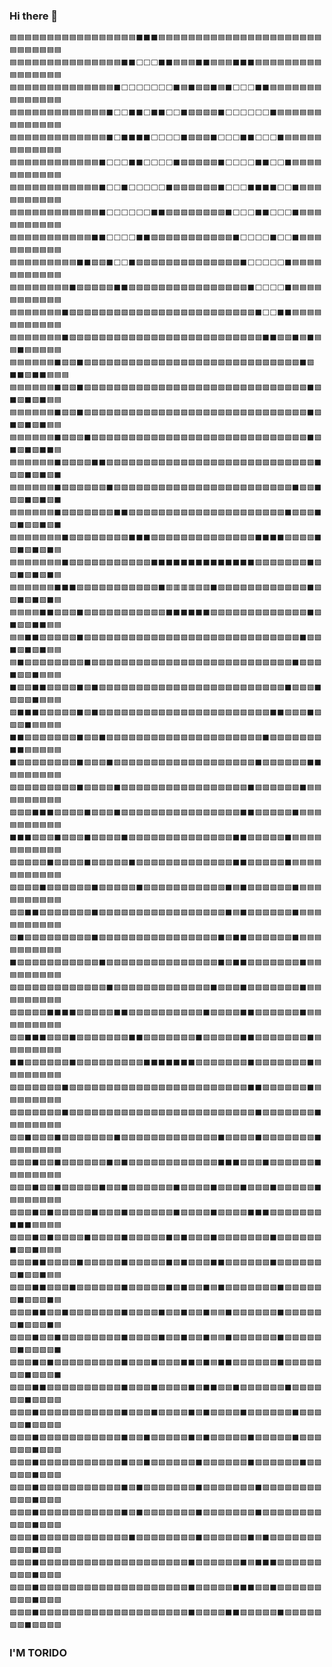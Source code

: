### Hi there 👋
```
🟦🟦🟦🟦🟦🟦🟦🟦🟦🟦🟦🟦🟦🟦🟦🟦🟦⬛⬛⬛🟦🟦🟦🟦🟦🟦🟦🟦🟦🟦🟦🟦🟦🟦🟦🟦🟦🟦🟦🟦🟦🟦🟦🟦🟦🟦🟦🟦🟦
🟦🟦🟦🟦🟦🟦🟦🟦🟦🟦🟦🟦🟦🟦🟦⬛⬛⬜⬜⬜⬛⬛🟦🟦🟦⬛⬛🟦🟦🟦⬛⬛⬛🟦🟦🟦🟦🟦🟦🟦🟦🟦🟦🟦🟦🟦🟦🟦🟦
🟦🟦🟦🟦🟦🟦🟦🟦🟦🟦🟦🟦🟦🟦⬛⬜⬜⬜⬜⬜⬜⬜⬛🟦⬛🟩🟩⬛🟦⬛⬜⬜⬜⬛⬛🟦🟦🟦🟦🟦🟦🟦🟦🟦🟦🟦🟦🟦🟦
🟦🟦🟦🟦🟦🟦🟦🟦🟦🟦🟦🟦🟦⬛⬜⬜⬛⬛⬜⬛⬛⬜⬜⬛🟩🟩🟩🟩⬛⬜⬜⬜⬜⬜⬜⬛🟦🟦🟦🟦🟦🟦🟦🟦🟦🟦🟦🟦🟦
🟦🟦🟦🟦🟦🟦🟦🟦🟦🟦🟦🟦🟦⬛⬜⬛⬛⬛⬛⬜⬜⬜⬜⬛🟩🟩🟩⬛⬜⬜⬜⬛⬛⬜⬜⬜⬛🟦🟦🟦🟦🟦🟦🟦🟦🟦🟦🟦🟦
🟦🟦🟦🟦🟦🟦🟦🟦🟦🟦🟦🟦⬛⬜⬜⬜⬛⬛⬜⬜⬜⬜⬛🟩🟩🟩🟩🟩⬛⬜⬜⬜⬜⬛⬛⬜⬜⬛🟦🟦🟦🟦🟦🟦🟦🟦🟦🟦🟦
🟦🟦🟦🟦🟦🟦🟦🟦🟦🟦🟦🟦⬛⬜⬜⬛⬜⬜⬜⬜⬜⬛🟩🟩🟩🟩🟩🟩⬛⬜⬜⬜⬛⬛⬛⬛⬜⬜⬛🟦🟦🟦🟦🟦🟦🟦🟦🟦🟦
🟦🟦🟦🟦🟦🟦🟦🟦🟦🟦🟦🟦⬛⬜⬜⬜⬜⬜⬜⬛⬛🟩🟩🟩🟩🟩🟩🟩🟩⬛⬜⬜⬜⬛⬛⬜⬜⬜⬛🟦🟦🟦🟦🟦🟦🟦🟦🟦🟦
🟦🟦🟦🟦🟦🟦🟦🟦🟦🟦🟦⬛⬛⬜⬜⬜⬜⬛⬛🟩🟩🟩🟩🟩🟩🟩🟩🟩🟩🟩⬛⬜⬜⬜⬜⬛⬜⬜⬛🟦🟦🟦🟦🟦🟦🟦🟦🟦🟦
🟦🟦🟦🟦🟦🟦🟦🟦🟦⬛⬛🟩🟩⬛⬜⬜⬛🟩🟩🟩🟩🟩🟩🟩🟩🟩🟩🟩🟩🟩🟩⬛⬜⬜⬜⬜⬜⬛🟦🟦🟦🟦🟦🟦🟦🟦🟦🟦🟦
🟦🟦🟦🟦🟦🟦🟦🟦⬛🟩🟩🟩🟩🟩⬛⬛🟩🟩🟩🟩🟩🟩🟩🟩🟩🟩🟩🟩🟩🟩🟩🟩⬛⬜⬜⬜⬜⬛🟦🟦🟦🟦🟦🟦🟦🟦🟦🟦🟦
🟦🟦🟦🟦🟦🟦🟦⬛🟩🟩🟩🟩🟩🟩🟩🟩🟩🟩🟩🟩🟩🟩🟩🟩🟩🟩🟩🟩🟩🟩🟩🟩🟩⬛⬜⬜⬛⬛🟦🟦🟦🟦🟦🟦🟦🟦🟦🟦🟦
🟦🟦🟦🟦🟦🟦🟦⬛🟩🟩🟩🟩🟩🟩🟩🟩🟩🟩🟩🟩🟩🟩🟩🟩🟩🟩🟩🟩🟩🟩🟩🟩🟩🟩⬛⬛🟩🟩⬛🟦⬛🟦🟦⬛🟦🟦🟦🟦🟦
🟦🟦🟦🟦🟦🟦⬛🟩🟩⬛🟩🟩🟩🟩🟩🟩🟩🟩🟩🟩🟩🟩🟩🟩🟩🟩🟩🟩🟩🟩🟩🟩🟩🟩🟩🟩🟩🟩🟩⬛🟩⬛⬛🟩⬛⬛🟦🟦🟦
🟦🟦🟦🟦🟦🟦⬛🟩🟩⬛🟩🟩🟩🟩🟩🟩🟩🟩🟩🟩🟩🟩🟩🟩🟩🟩🟩🟩🟩🟩🟩🟩🟩🟩🟩🟩🟩🟩🟩🟩⬛🟩⬛🟩⬛🟩⬛🟦🟦
🟦🟦🟦🟦🟦🟦⬛🟩🟩⬛🟩🟩🟩🟩🟩🟩🟩🟩🟩🟩🟩🟩🟩🟩🟩🟩🟩🟩🟩🟩🟩🟩🟩🟩🟩🟩🟩🟩🟩🟩⬛🟩⬛🟩⬛🟩⬛🟦🟦
🟦🟦🟦🟦🟦🟦⬛🟩🟩🟩⬛🟩🟩🟩🟩🟩🟩🟩🟩🟩🟩🟩🟩🟩🟩🟩🟩🟩🟩🟩🟩🟩🟩🟩🟩🟩🟩🟩🟩🟩⬛🟩⬛🟩⬛🟩⬛⬛🟦
🟦🟦🟦🟦🟦🟦⬛🟩🟩🟩🟩⬛⬛🟩🟩🟩🟩🟩🟩🟩🟩🟩🟩🟩🟩🟩🟩🟩🟩🟩🟩🟩🟩🟩🟩🟩🟩🟩🟩🟩🟩⬛🟩🟩⬛🟩⬛🟩⬛
🟦🟦🟦🟦🟦🟦⬛🟩🟩🟩🟩🟩🟩⬛🟩🟩🟩🟩🟩🟩🟩🟩🟩🟩🟩🟩🟩🟩🟩🟩🟩🟩🟩🟩🟩🟩🟩🟩⬛🟩🟩⬛🟩🟩⬛🟩⬛🟩⬛
🟦🟦🟦🟦🟦🟦⬛🟩🟩🟩🟩🟩🟩🟩⬛⬛🟩🟩🟩🟩🟩🟩🟩🟩🟩🟩🟩🟩🟩🟩🟩🟩🟩🟩🟩🟩🟩⬛🟩🟩🟩⬛🟩⬛🟩🟩⬛🟩⬛
🟦🟦🟦🟦🟦🟦🟦⬛🟩🟩🟩🟩🟩🟩🟩🟩⬛⬛⬛🟩🟩🟩🟩🟩🟩🟩🟩🟩🟩🟩🟩🟩🟩⬛⬛⬛⬛🟩🟩🟩🟩⬛🟩⬛🟩⬛🟩⬛🟦
🟦🟦🟦🟦🟦🟦🟦⬛🟩🟩🟩🟩🟩🟩🟩🟩🟩🟩🟩⬛⬛⬛⬛⬛⬛⬛⬛⬛⬛⬛⬛⬛⬛🟩🟩🟩🟩🟩🟩🟩⬛🟩🟩⬛🟩⬛🟩⬛🟦
🟦🟦🟦🟦🟦🟦⬛⬛⬛🟩🟩🟩🟩🟩🟩🟩🟩🟩🟩🟩⬛🟥🟥🟥🟥🟥🟥⬛🟩🟩🟩🟩🟩🟩🟩🟩🟩🟩🟩🟩⬛🟩🟩⬛🟩⬛🟩⬛🟦
🟦🟦🟦🟦⬛⬛🟩🟩🟩⬛🟩🟩🟩🟩🟩🟩🟩🟩🟩🟩🟩⬛⬛⬛⬛⬛⬛🟩🟩🟩🟩🟩🟩🟩🟩🟩🟩🟩🟩🟩⬛🟩⬛🟩🟩⬛⬛🟦🟦
🟦🟦⬛⬛🟩🟩🟩🟩🟩⬛🟩🟩🟩🟩🟩🟩🟩🟩🟩🟩🟩🟩🟩🟩🟩🟩🟩🟩🟩🟩🟩🟩🟩🟩🟩🟩🟩🟩🟩⬛🟩🟩⬛🟩⬛🟩⬛🟦🟦
🟦⬛🟩🟩🟩🟩🟩🟩🟩🟩⬛🟩🟩🟩🟩🟩🟩🟩🟩🟩🟩🟩🟩🟩🟩🟩🟩🟩🟩🟩🟩🟩🟩🟩🟩🟩🟩🟩⬛🟩🟩🟩⬛🟩🟩⬛🟦🟦🟦
⬛🟩🟩⬛⬛🟩🟩🟩🟩⬛🟩⬛🟩🟩🟩🟩🟩🟩🟩🟩🟩🟩🟩🟩🟩🟩🟩🟩🟩🟩🟩🟩🟩🟩🟩🟩🟩⬛🟩🟩🟩⬛🟩🟩🟩⬛🟦🟦🟦
🟩⬛⬛⬛🟩🟩🟩🟩🟩⬛🟩⬛🟩🟩🟩🟩🟩🟩🟩🟩🟩🟩🟩🟩🟩🟩🟩🟩🟩🟩🟩🟩🟩🟩🟩⬛⬛🟩🟩🟩⬛🟩🟩🟩⬛🟦🟦🟦🟦
⬛⬛🟩🟩🟩🟩🟩🟩🟩⬛🟩🟩⬛🟩🟩🟩🟩🟩🟩🟩🟩🟩🟩🟩🟩🟩🟩🟩🟩🟩🟩🟩🟩🟩⬛🟩🟩🟩🟩🟩🟩🟩⬛⬛🟦🟦🟦🟦🟦
⬛🟩🟩🟩🟩🟩🟩🟩🟩⬛🟩🟩🟩⬛🟩🟩🟩🟩🟩🟩🟩🟩🟩🟩🟩🟩🟩🟩🟩🟩🟩🟩🟩⬛🟩🟩🟩🟩🟩🟩⬛⬛🟦🟦🟦🟦🟦🟦🟦
🟩🟩🟩🟩🟩🟩🟩🟩🟩⬛🟩🟩🟩🟩⬛🟩🟩🟩🟩🟩🟩🟩🟩🟩🟩🟩🟩🟩🟩🟩🟩🟩⬛🟩🟩🟩🟩🟩🟩⬛🟦🟦🟦🟦🟦🟦🟦🟦🟦
🟩🟩🟩⬛⬛⬛🟩🟩🟩🟩⬛🟩🟩🟩⬛🟩🟩🟩🟩🟩🟩🟩🟩🟩🟩🟩🟩🟩🟩🟩🟩⬛⬛🟩🟩🟩🟩🟩⬛🟦🟦🟦🟦🟦🟦🟦🟦🟦🟦
⬛⬛⬛🟩🟩🟩⬛🟩🟩🟩⬛🟩🟩🟩🟩⬛🟩🟩🟩🟩🟩🟩🟩🟩🟩🟩🟩🟩🟩🟩⬛⬛🟩🟩🟩🟩🟩⬛🟦🟦🟦🟦🟦🟦🟦🟦🟦🟦🟦
🟩🟩🟩🟩🟩⬛🟩🟩🟩🟩⬛🟩🟩🟩🟩🟩⬛🟩🟩🟩🟩🟩🟩🟩🟩🟩🟩🟩🟩🟩⬛⬛🟩🟩🟩🟩🟩⬛🟦🟦🟦🟦🟦🟦🟦🟦🟦🟦🟦
🟩🟩🟩🟩⬛🟩🟩🟩🟩🟩🟩⬛🟩🟩🟩🟩🟩⬛🟩🟩🟩🟩🟩🟩🟩🟩🟩🟩🟩⬛🟦⬛🟩🟩🟩🟩🟩🟩⬛🟦🟦🟦🟦🟦🟦🟦🟦🟦🟦
🟩🟩⬛⬛🟩🟩🟩🟩🟩🟩🟩⬛🟩🟩🟩🟩🟩🟩🟩🟩🟩🟩🟩🟩🟩🟩🟩🟩🟩⬛🟦⬛🟩🟩🟩🟩🟩🟩⬛🟦🟦🟦🟦🟦🟦🟦🟦🟦🟦
🟩⬛🟩🟩🟩🟩🟩🟩🟩🟩🟩⬛🟩🟩🟩🟩🟩🟩🟩🟩🟩🟩🟩🟩🟩🟩🟩🟩⬛🟩⬛⬛🟩🟩🟩🟩🟩🟩⬛🟦🟦🟦🟦🟦🟦🟦🟦🟦🟦
⬛🟩🟩🟩🟩🟩🟩🟩🟩🟩🟩🟩⬛🟩🟩🟩🟩🟩🟩🟩🟩🟩🟩🟩🟩🟩🟩🟩⬛🟩⬛⬛🟩🟩🟩🟩🟩🟩🟩⬛🟦🟦🟦🟦🟦🟦🟦🟦🟦
🟩🟩🟩🟩🟩🟩🟩🟩🟩🟩🟩🟩🟩⬛🟩🟩🟩🟩🟩🟩🟩🟩🟩🟩🟩🟩🟩⬛🟩🟩🟩⬛🟩🟩🟩🟩🟩🟩🟩⬛🟦🟦🟦🟦🟦🟦🟦🟦🟦
🟩🟩🟩🟩🟩⬛⬛⬛⬛🟩🟩🟩🟩🟩⬛⬛🟩🟩🟩🟩🟩🟩🟩🟩🟩🟩⬛🟩🟩🟩🟩⬛⬛🟩🟩🟩🟩🟩🟩⬛🟦🟦🟦🟦🟦🟦🟦🟦🟦
🟩🟩⬛⬛⬛🟩🟩🟩⬛🟩🟩🟩🟩🟩🟩🟩⬛⬛🟩🟩🟩🟩🟩🟩🟩⬛🟩🟩🟩🟩🟩⬛⬛🟩🟩🟩🟩🟩🟩🟩⬛🟦🟦🟦🟦🟦🟦🟦🟦
⬛⬛🟩🟩🟩🟩🟩🟩⬛🟩🟩🟩🟩🟩🟩🟩🟩🟩⬛⬛⬛⬛⬛⬛⬛🟩🟩🟩🟩🟩🟩🟩⬛🟩🟩🟩🟩🟩🟩🟩⬛🟦🟦🟦🟦🟦🟦🟦🟦
🟩🟩🟩🟩🟩🟩🟩⬛🟩🟩🟩🟩🟩🟩🟩🟩🟩🟩🟩🟩🟩🟩🟩🟩🟩🟩🟩🟩🟩🟩🟩🟩⬛⬛🟩🟩🟩🟩🟩🟩⬛🟦🟦🟦🟦🟦🟦🟦🟦
🟩🟩🟩🟩🟩🟩🟩⬛🟩🟩🟩🟩🟩🟩🟩🟩🟩🟩🟩🟩🟩🟩🟩🟩🟩🟩🟩🟩🟩🟩🟩🟩🟩⬛🟩🟩🟩🟩🟩🟩🟩⬛🟦🟦🟦🟦🟦🟦🟦
🟩🟩⬛🟩🟩🟩⬛🟩🟩🟩🟩🟩🟩🟩⬛🟩🟩🟩🟩🟩🟩🟩🟩🟩🟩🟩🟩🟩⬛🟩🟩🟩🟩⬛🟩🟩🟩🟩🟩🟩🟩⬛🟦🟦🟦🟦🟦🟦🟦
🟩🟩🟩⬛🟩🟩⬛🟩🟩🟩🟩🟩🟩⬛🟩⬛🟩🟩🟩🟩🟩🟩🟩🟩🟩🟩🟩🟩⬛⬛⬛🟩🟩🟩⬛🟩🟩🟩🟩🟩🟩⬛🟦🟦🟦🟦🟦🟦🟦
🟩🟩🟩⬛🟩🟩⬛🟩🟩🟩🟩🟩⬛🟩🟩⬛🟩🟩🟩🟩🟩🟩⬛🟩🟩🟩🟩⬛🟩🟩🟩⬛🟩🟩🟩⬛🟩🟩🟩🟩🟩⬛🟦🟦🟦🟦🟦🟦🟦
🟩🟩🟩⬛🟩⬛🟩🟩🟩🟩🟩⬛🟩🟩🟩⬛🟩🟩🟩🟩🟩🟩⬛🟩🟩🟩🟩⬛🟩🟩🟩🟩⬛⬛⬛🟩🟩🟩🟩🟩🟩🟩⬛⬛⬛🟦🟦🟦🟦
🟩🟩🟩⬛🟩⬛🟩🟩🟩🟩⬛🟩🟩🟩🟩⬛🟩🟩🟩🟩🟩⬛🟩⬛🟩🟩🟩⬛🟩🟩🟩🟩🟩🟩🟩⬛🟩🟩🟩🟩🟩🟩⬛🟩🟩⬛🟦🟦🟦
🟩🟩🟩⬛⬛🟩🟩🟩🟩⬛🟩🟩🟩🟩🟩⬛🟩🟩🟩🟩🟩⬛🟩⬛🟩🟩🟩⬛⬛🟩🟩🟩🟩🟩🟩⬛🟩🟩🟩🟩🟩🟩🟩⬛🟩🟩⬛🟦🟦
🟩🟩🟩⬛⬛🟩🟩🟩⬛🟩🟩🟩🟩🟩🟩⬛🟩🟩🟩🟩🟩⬛🟩⬛🟩🟩⬛🟦⬛🟩🟩🟩🟩🟩🟩🟩⬛🟩🟩🟩🟩🟩🟩⬛🟩🟩🟩⬛🟦
🟩🟩🟩⬛⬛🟩🟩⬛🟩🟩🟩🟩🟩🟩🟩⬛🟩🟩🟩🟩⬛🟩🟩⬛🟩🟩⬛🟦🟦⬛🟩🟩🟩🟩🟩🟩⬛🟩🟩🟩🟩🟩🟩⬛🟩🟩🟩⬛🟦
🟩🟩🟩⬛🟩🟩⬛🟩🟩🟩🟩🟩🟩🟩🟩⬛🟩🟩🟩🟩⬛🟩🟩⬛🟩🟩⬛🟦🟦⬛🟩🟩🟩🟩🟩🟩⬛🟩🟩🟩🟩🟩🟩⬛🟩🟩🟩🟩⬛
🟩🟩🟩⬛🟩⬛🟩🟩🟩🟩🟩🟩🟩🟩🟩⬛🟩🟩🟩⬛🟩🟩🟩⬛⬛🟩⬛🟦⬛⬛🟩🟩🟩🟩🟩🟩⬛🟩🟩🟩🟩🟩🟩🟩⬛🟩🟩🟩⬛
🟩🟩🟩⬛⬛🟩🟩🟩🟩🟩🟩🟩🟩🟩🟩⬛🟩🟩🟩⬛🟩🟩🟩🟩⬛🟩⬛⬛🟩🟩⬛🟩🟩🟩🟩🟩🟩⬛🟩🟩🟩🟩🟩🟩⬛🟩🟩🟩🟩
🟩🟩🟩⬛🟩🟩🟩🟩🟩🟩🟩🟩🟩🟩🟩⬛🟩🟩🟩⬛🟩🟩🟩🟩⬛🟩⬛🟩🟩🟩🟩⬛🟩🟩🟩🟩🟩🟩⬛🟩🟩🟩🟩🟩⬛🟩🟩🟩🟩
🟩🟩🟩⬛🟩🟩🟩🟩🟩🟩🟩🟩🟩🟩🟩⬛🟩🟩⬛🟩🟩🟩🟩🟩⬛🟩⬛🟩🟩🟩🟩🟩⬛🟩🟩🟩🟩🟩⬛🟩🟩🟩🟩🟩🟩⬛🟩🟩🟩
🟩🟩🟩⬛🟩🟩🟩🟩🟩🟩🟩🟩🟩🟩🟩⬛🟩🟩⬛🟩🟩🟩🟩🟩🟩⬛🟩🟩🟩🟩🟩🟩⬛🟩🟩🟩🟩🟩🟩⬛🟩🟩🟩🟩🟩⬛🟩🟩🟩
🟩🟩🟩⬛🟩🟩🟩🟩🟩🟩🟩🟩🟩🟩🟩⬛🟩⬛🟩🟩🟩🟩🟩🟩🟩⬛🟩🟩🟩🟩🟩🟩🟩⬛🟩🟩🟩🟩🟩🟩🟩🟩🟩🟩🟩⬛🟩🟩🟩
🟩🟩🟩⬛🟩🟩🟩🟩🟩🟩🟩🟩🟩🟩🟩⬛🟩⬛🟩🟩🟩🟩🟩🟩🟩⬛🟩🟩🟩🟩🟩🟩🟩⬛🟩🟩🟩🟩🟩🟩🟩🟩🟩🟩🟩⬛🟩🟩🟩
🟩🟩🟩⬛🟩🟩🟩🟩🟩🟩🟩🟩🟩🟩🟩🟩⬛🟩🟩🟩🟩🟩🟩🟩🟩⬛🟩🟩🟩🟩🟩🟩⬛🟦⬛🟩🟩🟩🟩🟩🟩🟩🟩🟩🟩⬛🟩🟩🟩
🟩🟩🟩⬛🟩🟩🟩🟩🟩🟩🟩🟩🟩🟩🟩🟩🟩🟩🟩🟩🟩🟩🟩🟩⬛🟩🟩🟩🟩🟩🟩⬛🟦⬛⬛⬛🟩🟩🟩🟩🟩🟩🟩🟩🟩⬛🟩🟩🟩
🟩🟩🟩⬛🟩🟩🟩🟩🟩🟩🟩🟩🟩🟩🟩🟩🟩🟩🟩🟩🟩🟩🟩🟩⬛🟩🟩🟩🟩🟩⬛⬛⬛🟩🟩⬛🟩🟩🟩🟩🟩🟩🟩🟩🟩⬛🟩🟩🟩
🟩🟩🟩⬛🟩🟩🟩🟩🟩🟩🟩🟩🟩🟩🟩🟩🟩🟩🟩🟩🟩🟩🟩🟩⬛🟩🟩🟩🟩⬛⬛🟩🟩🟩🟩🟩⬛🟩🟩🟩🟩🟩🟩🟩⬛🟩🟩🟩🟩
```

<!--
**ToridoHikki/ToridoHikki** is a ✨ _special_ ✨ repository because its `README.md` (this file) appears on your GitHub profile.

Here are some ideas to get you started:

- 🔭 I’m currently working on ...
- 🌱 I’m currently learning ...
- 👯 I’m looking to collaborate on ...
- 🤔 I’m looking for help with ...
- 💬 Ask me about ...
- 📫 How to reach me: ...
- 😄 Pronouns: ...
- ⚡ Fun fact: ...
-->
### I'M TORIDO
<!--<img src="https://github.com/ToridoHikki/ToridoHikki/raw/master/p_cat_hentai.gif" style="width: 50%; height: 50%"/> -->
<!-- ![](https://github.com/ToridoHikki/ToridoHikki/raw/master/p_cat_hentai.gif) -->

<!--I love seeing my ❤️ coding 😂

So I've decided to become a QC :>

<img src="https://github.com/ToridoHikki/ToridoHikki/blob/master/Hnet.com-image.jpg" style="width: 50%; height: 50%"/> -->
<!--![](https://github.com/ToridoHikki/ToridoHikki/blob/master/annie.jpeg)-->

